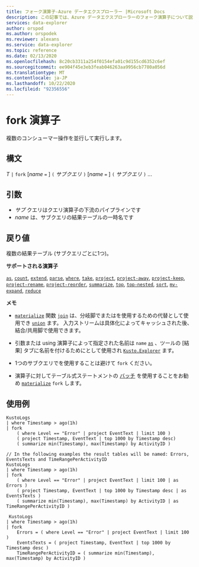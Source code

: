 ```yaml
---
title: フォーク演算子-Azure データエクスプローラー |Microsoft Docs
description: この記事では、Azure データエクスプローラーのフォーク演算子について説明します。
services: data-explorer
author: orspod
ms.author: orspodek
ms.reviewer: alexans
ms.service: data-explorer
ms.topic: reference
ms.date: 02/13/2020
ms.openlocfilehash: 8c20cb3311a254f0154efa01c9d155cd6352c6ef
ms.sourcegitcommit: ee904f45e3eb3feab046263aa9956cb7780a056d
ms.translationtype: MT
ms.contentlocale: ja-JP
ms.lasthandoff: 10/22/2020
ms.locfileid: "92356556"
---
```

# <a name="fork-operator"></a>fork 演算子

複数のコンシューマー操作を並行して実行します。

## <a name="syntax"></a>構文

*T* `|` `fork` [*name* `=` ] `(` *サブクエリ* `)` [*name* `=` ] `(` *サブクエリ* `)` ...

## <a name="arguments"></a>引数

* *サブ* クエリはクエリ演算子の下流のパイプラインです
* *name* は、サブクエリの結果テーブルの一時名です

## <a name="returns"></a>戻り値

複数の結果テーブル (サブクエリごとに1つ)。

**サポートされる演算子**

[`as`](asoperator.md), [`count`](countoperator.md), [`extend`](extendoperator.md), [`parse`](parseoperator.md), [`where`](whereoperator.md), [`take`](takeoperator.md), [`project`](projectoperator.md), [`project-away`](projectawayoperator.md), [`project-keep`](project-keep-operator.md), [`project-rename`](projectrenameoperator.md), [`project-reorder`](projectreorderoperator.md), [`summarize`](summarizeoperator.md), [`top`](topoperator.md), [`top-nested`](topnestedoperator.md), [`sort`](sortoperator.md), [`mv-expand`](mvexpandoperator.md), [`reduce`](reduceoperator.md)

**メモ**

* [`materialize`](materializefunction.md) 関数 [`join`](joinoperator.md) は、分岐脚でまたはを使用するための代替として使用でき [`union`](unionoperator.md) ます。
入力ストリームは具体化によってキャッシュされた後、結合/共用脚で使用できます。

* 引数または using 演算子によって指定された名前は `name` [`as`](asoperator.md) 、ツールの [結果] タブに名前を付けるためにとして使用され [`Kusto.Explorer`](../tools/kusto-explorer.md) ます。

* 1つのサブクエリでを使用することは避けて `fork` ください。

* 演算子に対してテーブル式ステートメントの [バッチ](batches.md) を使用することをお勧め [`materialize`](materializefunction.md) `fork` します。

## <a name="examples"></a>使用例

```kusto
KustoLogs
| where Timestamp > ago(1h)
| fork
    ( where Level == "Error" | project EventText | limit 100 )
    ( project Timestamp, EventText | top 1000 by Timestamp desc)
    ( summarize min(Timestamp), max(Timestamp) by ActivityID )
 
// In the following examples the result tables will be named: Errors, EventsTexts and TimeRangePerActivityID
KustoLogs
| where Timestamp > ago(1h)
| fork
    ( where Level == "Error" | project EventText | limit 100 | as Errors )
    ( project Timestamp, EventText | top 1000 by Timestamp desc | as EventsTexts )
    ( summarize min(Timestamp), max(Timestamp) by ActivityID | as TimeRangePerActivityID )
    
 KustoLogs
| where Timestamp > ago(1h)
| fork
    Errors = ( where Level == "Error" | project EventText | limit 100 )
    EventsTexts = ( project Timestamp, EventText | top 1000 by Timestamp desc )
    TimeRangePerActivityID = ( summarize min(Timestamp), max(Timestamp) by ActivityID )
```